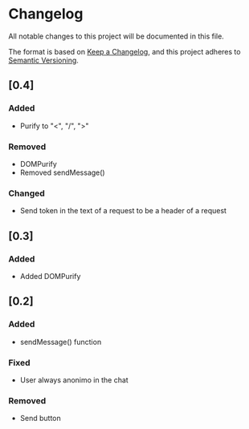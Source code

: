 # Changelog

All notable changes to this project will be documented in this file.

The format is based on [Keep a Changelog](https://keepachangelog.com/en/1.0.0/),
and this project adheres to [Semantic Versioning](https://semver.org/spec/v2.0.0.html).

## [0.4]
### Added

- Purify to "<", "/", ">"

### Removed

- DOMPurify
- Removed sendMessage()

### Changed
- Send token in the text of a request to be a header of a request


## [0.3]
### Added

- Added DOMPurify


## [0.2]
### Added

- sendMessage() function

### Fixed

- User always anonimo in the chat

### Removed

- Send button